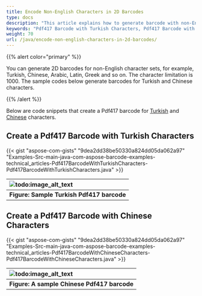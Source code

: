 ```yaml
---
title: Encode Non-English Characters in 2D Barcodes
type: docs
description: "This article explains how to generate barcode with non-English characters. How to generate a PDF417 barcode with Turkish and Chinese characters."
keywords: "Pdf417 Barcode with Turkish Characters, Pdf417 Barcode with Chinese Characters, PDF417 Barcode, Non-English Character Barcode, Aspose.BarCode, Generate Barcode Java"
weight: 70
url: /java/encode-non-english-characters-in-2d-barcodes/
---
```


{{% alert color="primary" %}} 

You can generate 2D barcodes for non-English character sets, for example, Turkish, Chinese, Arabic, Latin, Greek and so on. The character limitation is 1000. The sample codes below generate barcodes for Turkish and Chinese characters.

{{% /alert %}} 

Below are code snippets that create a Pdf417 barcode for [Turkish](/barcode/java/encode-non-english-characters-in-2d-barcodes/) and [Chinese](/barcode/java/encode-non-english-characters-in-2d-barcodes/) characters.
## **Create a Pdf417 Barcode with Turkish Characters**

{{< gist "aspose-com-gists" "9dea2dd38be50330a824dd05da062a97" "Examples-Src-main-java-com-aspose-barcode-examples-technical_articles-Pdf417BarcodeWithTurkishCharacters-Pdf417BarcodeWithTurkishCharacters.java" >}}

|![todo:image_alt_text](http://i.imgur.com/pgZq8V4.png)|
| :- |
|**Figure: Sample Turkish Pdf417 barcode**|
## **Create a Pdf417 Barcode with Chinese Characters**


{{< gist "aspose-com-gists" "9dea2dd38be50330a824dd05da062a97" "Examples-Src-main-java-com-aspose-barcode-examples-technical_articles-Pdf417BarcodeWithChineseCharacters-Pdf417BarcodeWithChineseCharacters.java" >}}

|![todo:image_alt_text](http://i.imgur.com/Y0VLZ39.png)|
| :- |
|**Figure: A sample Chinese Pdf417 barcode**|

